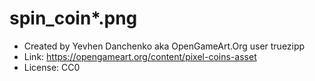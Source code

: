 # spin_coin*.png

* Created by Yevhen Danchenko aka OpenGameArt.Org user truezipp
* Link: https://opengameart.org/content/pixel-coins-asset
* License: CC0